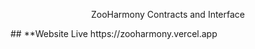 <p align="center">
ZooHarmony Contracts and Interface
</p>
## **Website Live https://zooharmony.vercel.app
